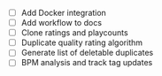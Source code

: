 - [ ] Add Docker integration
- [ ] Add workflow to docs
- [ ] Clone ratings and playcounts
- [ ] Duplicate quality rating algorithm
- [ ] Generate list of deletable duplicates
- [ ] BPM analysis and track tag updates